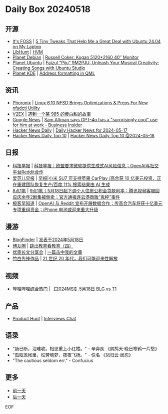 # Daily Box 20240518

## 开源
- [It's FOSS](https://itsfoss.com/) | [5 Tiny Tweaks That Help Me a Great Deal with Ubuntu 24.04 on My Laptop](https://itsfoss.com/ubuntu-tweaks-for-laptop/)
- [LibHunt](https://www.libhunt.com/) | [HVM](https://www.libhunt.com/r/HVM)
- [Planet Debian](https://planet.debian.org/) | [Russell Coker: Kogan 5120*2160 40″ Monitor](https://etbe.coker.com.au/2024/05/18/kogan-5120x2160-40-monitor/)
- [Planet Ubuntu](https://planet.ubuntu.com/) | [Faizul "Piju" 9M2PJU: Unleash Your Musical Creativity: Creating Songs with Ubuntu Studio](https://hamradio.my/unleash-your-musical-creativity-creating-songs-with-ubuntu-studio/)
- [Planet KDE](https://planet.kde.org/) | [Address formatting in QML](https://www.volkerkrause.eu/2024/05/18/kf6-address-formatting-qml.html?utm_source=atom_feed)

## 资讯
- [Phoronix](https://www.phoronix.com/) | [Linux 6.10 NFSD Brings Optimizations & Preps For New nfsdctl Utility](https://www.phoronix.com/news/Linux-6.10-NFSD)
- [V2EX](https://www.v2ex.com/) | [遇到一个某 985 的傻白甜的故事](https://www.v2ex.com/t/1041838)
- [Google News](https://news.google.com/topics/CAAqJggKIiBDQkFTRWdvSUwyMHZNRGRqTVhZU0FtVnVHZ0pWVXlnQVAB) | [Sam Altman says GPT-4o has a "surprisingly cool" use for him at work - Business Insider](https://news.google.com/rss/articles/CBMiXmh0dHBzOi8vd3d3LmJ1c2luZXNzaW5zaWRlci5jb20vc2FtLWFsdG1hbi1vcGVuYWktZ3B0LTRvLWhhcy1zdXJwcmlzaW5nbHktY29vbC11c2Utd29yay0yMDI0LTXSAWJodHRwczovL3d3dy5idXNpbmVzc2luc2lkZXIuY29tL3NhbS1hbHRtYW4tb3BlbmFpLWdwdC00by1oYXMtc3VycHJpc2luZ2x5LWNvb2wtdXNlLXdvcmstMjAyNC01P2FtcA?oc=5)
- [Hacker News Daily](https://www.daemonology.net/hn-daily/) | [Daily Hacker News for 2024-05-17](https://www.daemonology.net/hn-daily/2024-05-17.html)
- [Hacker News Daily Top 10](https://github.com/headllines/hackernews-daily) | [Hacker News Daily Top 10 @2024-05-18](https://github.com/headllines/hackernews-daily/issues/1408)

## 日报
- [科技早报](https://www.jiemian.com/lists/459.html) | [科技早报｜欧盟要求微软提供生成式AI风险信息；OpenAI与社交平台Reddit合作](https://www.jiemian.com/article/11186804.html)
- [爱范儿早报](https://www.ifanr.com/category/ifanrnews) | [早报|小米 SU7 可支持苹果 CarPlay /高合获 10 亿美元投资，正在重建团队恢复生产/百度 11% 搜索结果由 AI 生成](https://www.ifanr.com/1585977)
- [8点1氪](https://36kr.com/user/5652071) | [9点1氪丨5月18日起下调个人住房公积金贷款利率；腾讯视频客服回应庆余年2剧集被倒卖；官方通报连云港商贩“鬼秤”事件](https://36kr.com/p/2780740028531593)
- [极客早知道](https://www.geekpark.net/column/74) | [OpenAI 与 Reddit 宣布开展数据合作；传高合汽车将获十亿美元专项重组资金；iPhone 电池或迎来重大升级](https://www.geekpark.net/news/335236)

## 漫游
- [BlogFinder](https://bf.zzxworld.com/) | [发表于2024年5月18日](https://coimo.cn/?p=217&utm_source=blogfinder)
- [博友圈](https://www.boyouquan.com/home) | [跳出教育看教育（四）](https://www.boyouquan.com/go?from=feed&link=https%3A%2F%2Fwww.zhujx.com%2Fblog%2Fread.php%3F2502)
- [优质长文分享会](https://m.okjike.com/topics/56d2fabe7cb3331100467e2b) | [一篇击中我的文章](https://mp.weixin.qq.com/s/unM3IxnBH5PLJjqU2TKVjQ?from=singlemessage&isappinstalled=0&scene=1&clicktime=1716009942&enterid=1716009942)
- [竹白先锋作品](https://www.zhubai.wiki/) | [21 世纪 20 年代，我们可能迎来性解放](https://open.zhubai.wiki/a/l/t/z/pl/yenche/2403500965333626880)

## 视频
- [哔哩哔哩综合热门](https://www.bilibili.com/v/popular/all/) | [【2024MSI】5月18日 BLG vs T1](https://b23.tv/BV1dx4y1i7Kp)

## 产品
- [Product Hunt](https://www.producthunt.com) | [Interviews Chat](https://www.producthunt.com/posts/interviews-chat)

## 语录
- "肠已断，泪难收。相思重上小红楼。" - 辛弃疾 《鹧鸪天·晚日寒鸦一片愁》
- "孤眠鸾帐里，枉劳魂梦，夜夜飞扬。" - 佚名 《凤归云·闺怨》
- "The cautious seldom err." - Confucius

## 更多
- [前一天](daily-box-20240517.md)
- [后一天](daily-box-20240519.md)

EOF